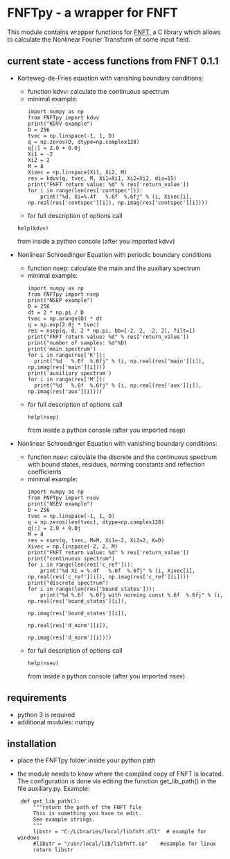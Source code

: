 # FNFTpy - a wrapper for FNFT

This module contains wrapper functions for [FNFT](https://github.com/FastNFT), a C library which allows to calculate
the Nonlinear Fourier Transform of some input field.

## current state - access functions from FNFT 0.1.1


* Korteweg-de-Fries equation with vanishing boundary conditions:
  * function kdvv: calculate the continuous spectrum
  * minimal example:
    ```
    import numpy as np
    from FNFTpy import kdvv
    print("KDVV example")
    D = 256
    tvec = np.linspace(-1, 1, D)
    q = np.zeros(D, dtype=np.complex128)
    q[:] = 2.0 + 0.0j
    Xi1 = -2
    Xi2 = 2
    M = 8
    Xivec = np.linspace(Xi1, Xi2, M)
    res = kdvv(q, tvec, M, Xi1=Xi1, Xi2=Xi2, dis=15)
    print("FNFT return value: %d" % res['return_value'])
    for i in range(len(res['contspec'])):
        print("%d. Xi=%.4f   %.6f  %.6fj" % (i, Xivec[i], np.real(res['contspec'][i]), np.imag(res['contspec'][i])))
    ```
   * for full description of options call
    ```
    help(kdvv)
    ```
     from inside a python console (after you imported kdvv)
  
* Nonlinear Schroedinger Equation with periodic boundary conditions
  * function nsep: calculate the main and the auxiliary spectrum 
  * minimal example:
      ```
    import numpy as np
    from FNFTpy import nsep
    print("NSEP example")
    D = 256
    dt = 2 * np.pi / D
    tvec = np.arange(D) * dt
    q = np.exp(2.0j * tvec)
    res = nsep(q, 0, 2 * np.pi, bb=[-2, 2, -2, 2], filt=1)
    print("FNFT return value: %d" % res['return_value'])
    print("number of samples: %d"%D)
    print('main spectrum')
    for i in range(res['K']):
        print("%d   %.6f  %.6fj" % (i, np.real(res['main'][i]), np.imag(res['main'][i])))
    print('auxiliary spectrum')
    for i in range(res['M']):
        print("%d   %.6f  %.6fj" % (i, np.real(res['aux'][i]), np.imag(res['aux'][i])))

      ```
  * for full description of options call
       ```
       help(nsep)
       ```
    from inside a python console (after you imported nsep)
  
* Nonlinear Schroedinger Equation with vanishing boundary conditions:
  * function nsev: calculate the discrete and the continuous spectrum
    with bound states, residues, norming constants and reflection coefficients
  * minimal example:
    ```
    import numpy as np
    from FNFTpy import nsev
    print("NSEV example")
    D = 256
    tvec = np.linspace(-1, 1, D)
    q = np.zeros(len(tvec), dtype=np.complex128)
    q[:] = 2.0 + 0.0j
    M = 8
    res = nsev(q, tvec, M=M, Xi1=-2, Xi2=2, K=D)
    Xivec = np.linspace(-2, 2, M)
    print("FNFT return value: %d" % res['return_value'])
    print("continuous spectrum")
    for i in range(len(res['c_ref'])):
        print("%d Xi = %.4f   %.6f  %.6fj" % (i, Xivec[i], np.real(res['c_ref'][i]), np.imag(res['c_ref'][i])))
    print("discrete spectrum")
    for i in range(len(res['bound_states'])):
        print("%d %.6f  %.6fj with norming const %.6f  %.6fj" % (i, np.real(res['bound_states'][i]),
                                                                   np.imag(res['bound_states'][i]),
                                                                   np.real(res['d_norm'][i]),
                                                                   np.imag(res['d_norm'][i])))
       ```
  * for full description of options call
       ```
       help(nsev)
       ```
     from inside a python console (after you imported nsev)
  
  
## requirements
 * python 3 is required
 * additional modules: numpy 
 
## installation
 * place the FNFTpy folder inside your python path
 * the module needs to know where the compiled copy of FNFT is located. 
   The configuration is done via editing the function get_lib_path()
   in the file auxiliary.py. Example:
       
   ```
    def get_lib_path():
        """return the path of the FNFT file
        This is something you have to edit.
        See example strings.
        """
        libstr = "C:/Libraries/local/libfnft.dll"  # example for windows
        #libstr = "/usr/local/lib/libfnft.so"    #example for linux
        return libstr
   ```
